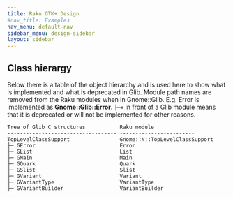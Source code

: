 ```yaml
---
title: Raku GTK+ Design
#nav_title: Examples
nav_menu: default-nav
sidebar_menu: design-sidebar
layout: sidebar
---
```


## Class hierargy

Below there is a table of the object hierarchy and is used here to show what is implemented and what is deprecated in Glib. Module path names are removed from the Raku modules when in Gnome::Glib. E.g. Error is implemented as **Gnome::Glib::Error**. `├─✗` in front of a Glib module means that it is deprecated or will not be implemented for other reasons.

```
Tree of Glib C structures           Raku module
----------------------------------- ------------------------
TopLevelClassSupport                Gnome::N::TopLevelClassSupport
├─ GError                           Error
├─ GList                            List
├─ GMain                            Main
├─ GQuark                           Quark
├─ GSlist                           Slist
├─ GVariant                         Variant
├─ GVariantType                     VariantType
├─ GVariantBuilder                  VariantBuilder
```
